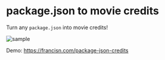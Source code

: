# package.json to movie credits

Turn any `package.json` into movie credits!

![sample](https://user-images.githubusercontent.com/1104590/83310868-7c16cc00-a1db-11ea-9686-3d44f5d8ee2f.gif)
  
Demo: https://francisn.com/package-json-credits
